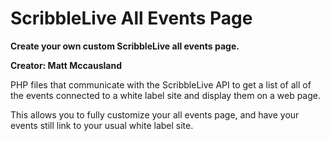 ScribbleLive All Events Page
===============

**Create your own custom ScribbleLive all events page.**

**__Creator: Matt Mccausland__**

PHP files that communicate with the ScribbleLive API to get a list of all of the events connected to a white label site and display them on a web page.

This allows you to fully customize your all events page, and have your events still link to your usual white label site.
